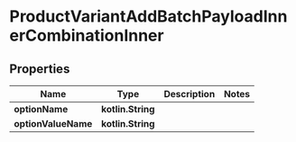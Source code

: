 
# ProductVariantAddBatchPayloadInnerCombinationInner

## Properties
| Name | Type | Description | Notes |
| ------------ | ------------- | ------------- | ------------- |
| **optionName** | **kotlin.String** |  |  |
| **optionValueName** | **kotlin.String** |  |  |



